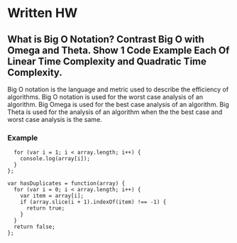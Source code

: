 # Written HW

## What is Big O Notation? Contrast Big O with Omega and Theta. Show 1 Code Example Each Of Linear Time Complexity and Quadratic Time Complexity.

Big O notation is the language and metric used to describe the efficiency of algorithms.
Big O notation is used for the worst case analysis of an algorithm. Big Omega is used for the best case analysis of an algorithm. Big Theta is used for the analysis of an algorithm when the the best case and worst case analysis is the same.



### Example
```var numberRange = function(array) {
  for (var i = 1; i < array.length; i++) {
    console.log(array[i]);
  }
}; 

var hasDuplicates = function(array) {
  for (var i = 0; i < array.length; i++) {
    var item = array[i];
    if (array.slice(i + 1).indexOf(item) !== -1) {
      return true;
    }
  }
  return false;
}; 
